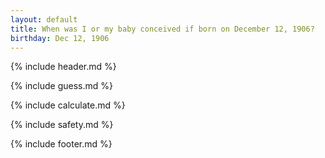 ```yaml
---
layout: default
title: When was I or my baby conceived if born on December 12, 1906?
birthday: Dec 12, 1906
---
```


{% include header.md %}

{% include guess.md %}

{% include calculate.md %}

{% include safety.md %}

{% include footer.md %}



